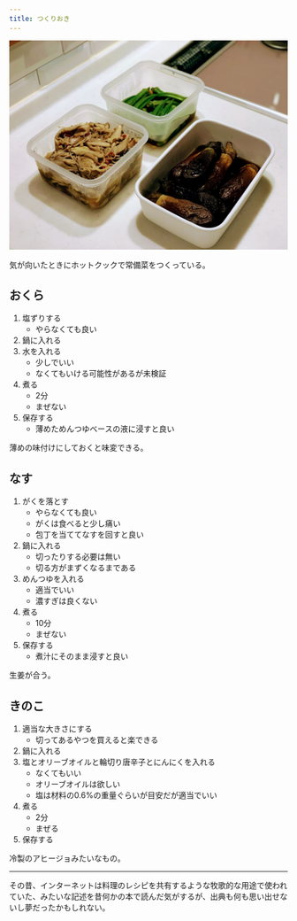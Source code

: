 ```yaml
---
title: つくりおき
---
```


![](/images/2020-10-29-tsukurioki.jpg)

気が向いたときにホットクックで常備菜をつくっている。

## おくら

1. 塩ずりする
    - やらなくても良い
2. 鍋に入れる
3. 水を入れる
    - 少しでいい
    - なくてもいける可能性があるが未検証
4. 煮る
    - 2分
    - まぜない
5. 保存する
    - 薄めためんつゆベースの液に浸すと良い

薄めの味付けにしておくと味変できる。

## なす

1. がくを落とす
    - やらなくても良い
    - がくは食べると少し痛い
    - 包丁を当ててなすを回すと良い
2. 鍋に入れる
    - 切ったりする必要は無い
    - 切る方がまずくなるまである
3. めんつゆを入れる
    - 適当でいい
    - 濃すぎは良くない
4. 煮る
    - 10分
    - まぜない
5. 保存する
    - 煮汁にそのまま浸すと良い

生姜が合う。

## きのこ

1. 適当な大きさにする
    - 切ってあるやつを買えると楽できる
2. 鍋に入れる
3. 塩とオリーブオイルと輪切り唐辛子とにんにくを入れる
    - なくてもいい
    - オリーブオイルは欲しい
    - 塩は材料の0.6%の重量ぐらいが目安だが適当でいい
4. 煮る
    - 2分
    - まぜる
5. 保存する

冷製のアヒージョみたいなもの。

---

その昔、インターネットは料理のレシピを共有するような牧歌的な用途で使われていた、みたいな記述を昔何かの本で読んだ気がするが、出典も何も思い出せないし夢だったかもしれない。
